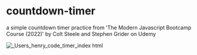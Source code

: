 # countdown-timer
a simple countdown timer practice from 'The Modern Javascript Bootcamp Course (2022)' by Colt Steele and Stephen Grider on Udemy

![_Users_henry_code_timer_index html](https://user-images.githubusercontent.com/88938338/236165169-2fdf13f1-fa93-4430-bdfc-b02de4809dbf.png)
